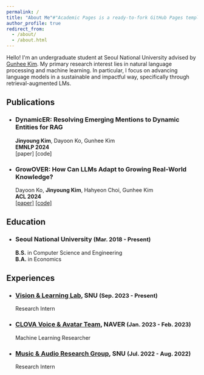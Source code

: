 ```yaml
---
permalink: /
title: "About Me"#"Academic Pages is a ready-to-fork GitHub Pages template for academic personal websites"
author_profile: true
redirect_from: 
  - /about/
  - /about.html
---
```


Hello! I'm an undergraduate student at Seoul National University advised by [Gunhee Kim](https://vision.snu.ac.kr/gunhee/). My primary research interest lies in natural language processing and machine learning. In particular, I focus on advancing language models in a sustainable and impactful way, specifically through retrieval-augmented LMs.

## Publications
<!-- ============== -->
* ### DynamicER: Resolving Emerging Mentions to Dynamic Entities for RAG   
  **Jinyoung Kim**, Dayoon Ko, Gunhee Kim   
  **EMNLP 2024**   
  [paper] [code]

* ### GrowOVER: How Can LLMs Adapt to Growing Real-World Knowledge?   
  Dayoon Ko, **Jinyoung Kim**, Hahyeon Choi, Gunhee Kim   
  **ACL 2024**   
  [[paper]](https://arxiv.org/abs/2406.05606) [[code]](https://github.com/dayoon-ko/GrowOVER)


## Education
* ### Seoul National University <span style="font-size:0.9em;">(Mar. 2018 - Present)</span>   
  **B.S.** in Computer Science and Engineering   
  **B.A.** in Economics
  
## Experiences
* ### [Vision & Learning Lab](https://vision.snu.ac.kr/), SNU <span style="font-size:0.9em;">(Sep. 2023 - Present)</span>
  Research Intern
* ### [CLOVA Voice & Avatar Team](https://clova.ai/speech/en), NAVER <span style="font-size:0.9em;">(Jan. 2023 - Feb. 2023)</span>     
  Machine Learning Researcher
* ### [Music & Audio Research Group](https://snu-marg.notion.site/MARG-091390162ca941f4b88f64d47d2c4e87), SNU <span style="font-size:0.9em;">(Jul. 2022 - Aug. 2022)</span> 
  Research Intern
<!-- * ### 176th Financial Management Support Unit, Eighth Army <span style="font-size:0.9em;">(Jul. 2020 - Jan. 2022)</span> 
  [KATUSA](https://en.wikipedia.org/wiki/Korean_Augmentation_to_the_United_States_Army) Sergeant (Mandatory Military Service) -->

<!-- ### Devsisters
*Machine Learning Engineer*  
<span style="font-size:0.9em;">Sep 2018 - Sep 2020</span>  
&nbsp;&nbsp;&nbsp;&nbsp;Worked as part of the mandatory military service in the Republic of Korea

### Ace Project
*Software Engineer*  
<span style="font-size:0.9em;">Sep 2017 - Aug 2018</span>  
&nbsp;&nbsp;&nbsp;&nbsp;Worked as part of the mandatory military service in the Republic of Korea -->


<!-- This is the front page of a website that is powered by the [Academic Pages template](https://github.com/academicpages/academicpages.github.io) and hosted on GitHub pages. [GitHub pages](https://pages.github.com) is a free service in which websites are built and hosted from code and data stored in a GitHub repository, automatically updating when a new commit is made to the respository. This template was forked from the [Minimal Mistakes Jekyll Theme](https://mmistakes.github.io/minimal-mistakes/) created by Michael Rose, and then extended to support the kinds of content that academics have: publications, talks, teaching, a portfolio, blog posts, and a dynamically-generated CV. You can fork [this repository](https://github.com/academicpages/academicpages.github.io) right now, modify the configuration and markdown files, add your own PDFs and other content, and have your own site for free, with no ads! An older version of this template powers my own personal website at [stuartgeiger.com](http://stuartgeiger.com), which uses [this Github repository](https://github.com/staeiou/staeiou.github.io).

A data-driven personal website
======
Like many other Jekyll-based GitHub Pages templates, Academic Pages makes you separate the website's content from its form. The content & metadata of your website are in structured markdown files, while various other files constitute the theme, specifying how to transform that content & metadata into HTML pages. You keep these various markdown (.md), YAML (.yml), HTML, and CSS files in a public GitHub repository. Each time you commit and push an update to the repository, the [GitHub pages](https://pages.github.com/) service creates static HTML pages based on these files, which are hosted on GitHub's servers free of charge.

Many of the features of dynamic content management systems (like Wordpress) can be achieved in this fashion, using a fraction of the computational resources and with far less vulnerability to hacking and DDoSing. You can also modify the theme to your heart's content without touching the content of your site. If you get to a point where you've broken something in Jekyll/HTML/CSS beyond repair, your markdown files describing your talks, publications, etc. are safe. You can rollback the changes or even delete the repository and start over -- just be sure to save the markdown files! Finally, you can also write scripts that process the structured data on the site, such as [this one](https://github.com/academicpages/academicpages.github.io/blob/master/talkmap.ipynb) that analyzes metadata in pages about talks to display [a map of every location you've given a talk](https://academicpages.github.io/talkmap.html).

Getting started
======
1. Register a GitHub account if you don't have one and confirm your e-mail (required!)
2. Fork [this repository](https://github.com/academicpages/academicpages.github.io) by clicking the "fork" button in the top right. 
3. Go to the repository's settings (rightmost item in the tabs that start with "Code", should be below "Unwatch"). Rename the repository "[your GitHub username].github.io", which will also be your website's URL.
4. Set site-wide configuration and create content & metadata (see below -- also see [this set of diffs](http://archive.is/3TPas) showing what files were changed to set up [an example site](https://getorg-testacct.github.io) for a user with the username "getorg-testacct")
5. Upload any files (like PDFs, .zip files, etc.) to the files/ directory. They will appear at https://[your GitHub username].github.io/files/example.pdf.  
6. Check status by going to the repository settings, in the "GitHub pages" section

Site-wide configuration
------
The main configuration file for the site is in the base directory in [_config.yml](https://github.com/academicpages/academicpages.github.io/blob/master/_config.yml), which defines the content in the sidebars and other site-wide features. You will need to replace the default variables with ones about yourself and your site's github repository. The configuration file for the top menu is in [_data/navigation.yml](https://github.com/academicpages/academicpages.github.io/blob/master/_data/navigation.yml). For example, if you don't have a portfolio or blog posts, you can remove those items from that navigation.yml file to remove them from the header. 

Create content & metadata
------
For site content, there is one markdown file for each type of content, which are stored in directories like _publications, _talks, _posts, _teaching, or _pages. For example, each talk is a markdown file in the [_talks directory](https://github.com/academicpages/academicpages.github.io/tree/master/_talks). At the top of each markdown file is structured data in YAML about the talk, which the theme will parse to do lots of cool stuff. The same structured data about a talk is used to generate the list of talks on the [Talks page](https://academicpages.github.io/talks), each [individual page](https://academicpages.github.io/talks/2012-03-01-talk-1) for specific talks, the talks section for the [CV page](https://academicpages.github.io/cv), and the [map of places you've given a talk](https://academicpages.github.io/talkmap.html) (if you run this [python file](https://github.com/academicpages/academicpages.github.io/blob/master/talkmap.py) or [Jupyter notebook](https://github.com/academicpages/academicpages.github.io/blob/master/talkmap.ipynb), which creates the HTML for the map based on the contents of the _talks directory).

**Markdown generator**

I have also created [a set of Jupyter notebooks](https://github.com/academicpages/academicpages.github.io/tree/master/markdown_generator
) that converts a CSV containing structured data about talks or presentations into individual markdown files that will be properly formatted for the Academic Pages template. The sample CSVs in that directory are the ones I used to create my own personal website at stuartgeiger.com. My usual workflow is that I keep a spreadsheet of my publications and talks, then run the code in these notebooks to generate the markdown files, then commit and push them to the GitHub repository.

How to edit your site's GitHub repository
------
Many people use a git client to create files on their local computer and then push them to GitHub's servers. If you are not familiar with git, you can directly edit these configuration and markdown files directly in the github.com interface. Navigate to a file (like [this one](https://github.com/academicpages/academicpages.github.io/blob/master/_talks/2012-03-01-talk-1.md) and click the pencil icon in the top right of the content preview (to the right of the "Raw | Blame | History" buttons). You can delete a file by clicking the trashcan icon to the right of the pencil icon. You can also create new files or upload files by navigating to a directory and clicking the "Create new file" or "Upload files" buttons. 

Example: editing a markdown file for a talk
![Editing a markdown file for a talk](/images/editing-talk.png)

For more info
------
More info about configuring Academic Pages can be found in [the guide](https://academicpages.github.io/markdown/). The [guides for the Minimal Mistakes theme](https://mmistakes.github.io/minimal-mistakes/docs/configuration/) (which this theme was forked from) might also be helpful. -->
